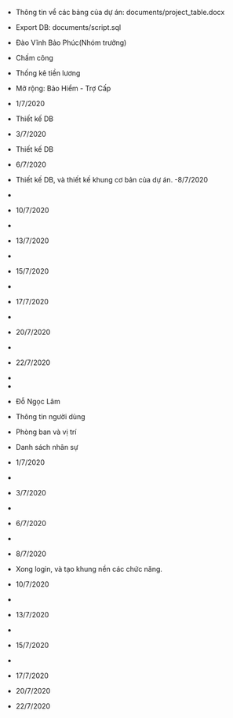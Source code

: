 
- Thông tin về các bảng của dự án: documents/project_table.docx
- Export DB: documents/script.sql
- Đào Vĩnh Bảo Phúc(Nhóm trưởng)
- Chấm công
- Thống kê tiền lương
- Mở rộng: Bảo Hiểm - Trợ Cấp
- 1/7/2020
- Thiết kế DB
- 3/7/2020
- Thiết kế DB
- 6/7/2020
- Thiết kế DB, và thiết kế khung cơ bản của dự án.
-8/7/2020
- 
- 10/7/2020
- 
- 13/7/2020
- 
- 15/7/2020
- 
- 17/7/2020
- 
- 20/7/2020
- 
- 22/7/2020
- 
- 
- Đỗ Ngọc Lâm
- Thông tin người dùng
- Phòng ban và vị trí
- Danh sách nhân sự
- 1/7/2020
- 
- 3/7/2020
- 
- 6/7/2020
- 
- 8/7/2020
- Xong login, và tạo khung nền các chức năng.
- 10/7/2020
- 
- 13/7/2020
- 
- 15/7/2020
- 
- 17/7/2020

- 20/7/2020

- 22/7/2020
